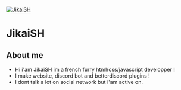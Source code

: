   <br />
    <p>
    <a href="https://jikaish.tk"><img src="https://cdn.discordapp.com/attachments/904320475742760980/906114263360348190/bannerjikai.gif" alt="JikaiSH" /></a>
  </p>

# JikaiSH

## About me
- Hi i'am JikaiSH im a french furry html/css/javascript developper !
- I make website, discord bot and betterdiscord plugins !
- I dont talk a lot on social network but i'am active on.
